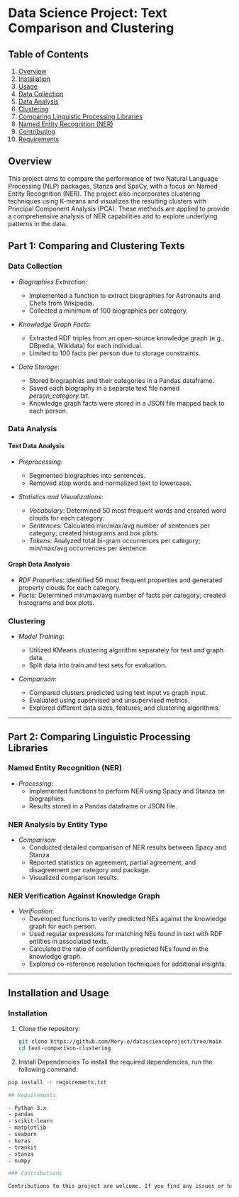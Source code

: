 # Data Science Project: Text Comparison and Clustering   
    
## Table of Contents

1. [Overview](#overview)
2. [Installation](#installation)
3. [Usage](#usage)
4. [Data Collection](#data-collection)
5. [Data Analysis](#data-analysis)
6. [Clustering](#clustering)
7. [Comparing Linguistic Processing Libraries](#comparing-linguistic-processing-libraries)
8. [Named Entity Recognition (NER)](#named-entity-recognition-ner)
9. [Contributing](#contributing)
10. [Requirements](#requirements)

## Overview
This project aims to compare the performance of two Natural Language Processing (NLP) packages, Stanza and SpaCy, with a focus on Named Entity Recognition (NER). The project also incorporates clustering techniques using K-means and visualizes the resulting clusters with Principal Component Analysis (PCA). These methods are applied to provide a comprehensive analysis of NER capabilities and to explore underlying patterns in the data.

## Part 1: Comparing and Clustering Texts

### Data Collection

- *Biographies Extraction*: 
  - Implemented a function to extract biographies for Astronauts and Chefs from Wikipedia.
  - Collected a minimum of 100 biographies per category.
  
- *Knowledge Graph Facts*: 
  - Extracted RDF triples from an open-source knowledge graph (e.g., DBpedia, Wikidata) for each individual.
  - Limited to 100 facts per person due to storage constraints.
  
- *Data Storage*: 
  - Stored biographies and their categories in a Pandas dataframe.
  - Saved each biography in a separate text file named *person_category.txt*.
  - Knowledge graph facts were stored in a JSON file mapped back to each person.

### Data Analysis

#### Text Data Analysis

- *Preprocessing*: 
  - Segmented biographies into sentences.
  - Removed stop words and normalized text to lowercase.

- *Statistics and Visualizations*: 
  - *Vocabulary*: Determined 50 most frequent words and created word clouds for each category.
  - *Sentences*: Calculated min/max/avg number of sentences per category; created histograms and box plots.
  - *Tokens*: Analyzed total bi-gram occurrences per category; min/max/avg occurrences per sentence.

#### Graph Data Analysis

- *RDF Properties*: Identified 50 most frequent properties and generated property clouds for each category.
- *Facts*: Determined min/max/avg number of facts per category; created histograms and box plots.

### Clustering

- *Model Training*: 
  - Utilized KMeans clustering algorithm separately for text and graph data.
  - Split data into train and test sets for evaluation.

- *Comparison*: 
  - Compared clusters predicted using text input vs graph input.
  - Evaluated using supervised and unsupervised metrics.
  - Explored different data sizes, features, and clustering algorithms.

---

## Part 2: Comparing Linguistic Processing Libraries

### Named Entity Recognition (NER)

- *Processing*: 
  - Implemented functions to perform NER using Spacy and Stanza on biographies.
  - Results stored in a Pandas dataframe or JSON file.

### NER Analysis by Entity Type

- *Comparison*: 
  - Conducted detailed comparison of NER results between Spacy and Stanza.
  - Reported statistics on agreement, partial agreement, and disagreement per category and package.
  - Visualized comparison results.

### NER Verification Against Knowledge Graph

- *Verification*: 
  - Developed functions to verify predicted NEs against the knowledge graph for each person.
  - Used regular expressions for matching NEs found in text with RDF entities in associated texts.
  - Calculated the ratio of confidently predicted NEs found in the knowledge graph.
  - Explored co-reference resolution techniques for additional insights.

---

## Installation and Usage

### Installation

1. Clone the repository:

   ```bash
   git clone https://github.com/Mery-e/datascienceproject/tree/main
   cd text-comparison-clustering

2. Install Dependencies
To install the required dependencies, run the following command:

```bash
pip install -r requirements.txt

## Requirements

- Python 3.x
- pandas
- scikit-learn
- matplotlib
- seaborn
- keras
- trankit
- stanza
- numpy

### Contributions

Contributions to this project are welcome. If you find any issues or have suggestions for improvements, please open an issue or submit a pull request on GitHub.
